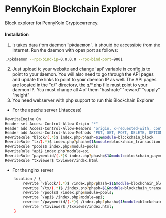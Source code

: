 # PennyKoin Blockchain Explorer
Block explorer for PennyKoin Cryptocurrency.

#### Installation

1) It takes data from daemon "pkdaemon". It should be accessible from the Internet. Run the daemon with open port as follows:
```bash
./pkdaemon --rpc-bind-ip=0.0.0.0 --rpc-bind-port=9001
```
2) Just upload to your website and change 'api' variable in config.js to point to your daemon. You will also need to go through the API pages and update the links to point to your daemon IP as well. The API pages are located in the "q/" directory, the q/*.php file must point to your daemon IP. You must change all 4 of them "hashrate" "reward" "supply" "height"
3) You need webserver with php support to run this Blockchain Explorer
- For the apache server (.htaccess)
```bash
RewriteEngine On
Header set Access-Control-Allow-Origin "*"
Header add Access-Control-Allow-Headers "origin, x-requested-with, content-type"
Header add Access-Control-Allow-Methods "PUT, GET, POST, DELETE, OPTIONS"
RewriteRule ^block/(.*)$ index.php?phash=$1&module=blockchain_block
RewriteRule ^tx/(.*)$ index.php?phash=$1&module=blockchain_transaction
RewriteRule ^pools$ index.php?module=pools
RewriteRule ^api$ index.php?module=api
RewriteRule ^paymentid/(.*)$ index.php?phash=$1&module=blockchain_payment_id
RewriteRule ^txviewer$ txviewer/index.html
```
- For the nginx server
```bash
    location / {
        rewrite ^/block/(.*)$ /index.php?phash=$1&module=blockchain_block;
  		rewrite ^/tx/(.*)$ /index.php?phash=$1&module=blockchain_transaction;
  		rewrite ^/pools$ /index.php?module=pools;
  		rewrite ^/api$ /index.php?module=api;
  		rewrite ^/paymentid/(.*)$ /index.php?phash=$1&module=blockchain_payment_id;
  		rewrite ^/txviewer$ /txviewer/index.html;
    }
```
